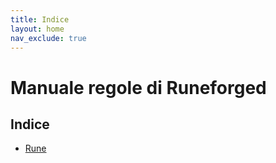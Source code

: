 ```yaml
---
title: Indice
layout: home
nav_exclude: true
---
```


# **Manuale regole di Runeforged**
## Indice
- [Rune](/runes/)